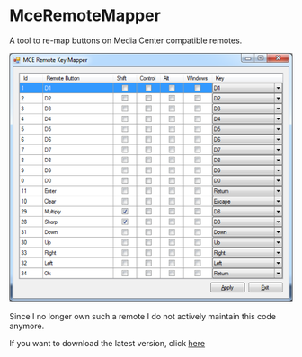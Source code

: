# MceRemoteMapper
A tool to re-map buttons on Media Center compatible remotes. 

![Screenshot](Screenshot.png?raw=true)

Since I no longer own such a remote I do not actively maintain this code anymore.

If you want to download the latest version, click [here](releases/download/0.1.0/MceRemoteMapper.exe)


